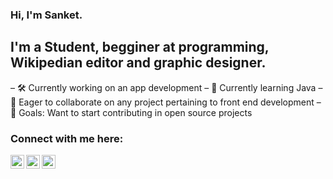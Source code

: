 ### Hi, I'm Sanket.

## I'm a Student, begginer at programming, Wikipedian editor and graphic designer.

– 🛠️ Currently working on an app development
– 🌱 Currently learning Java
– 🤝 Eager to collaborate on any project pertaining to front end development
– 🥅 Goals: Want to start contributing in open source projects

### Connect with me here:

[<img align="left" alt="sanketlI" width="22px" src="https://cdn.jsdelivr.net/npm/simple-icons@v3/icons/linkedin.svg" />][LinkedIn]
[<img align="left" alt="sankettw" width="22px" src="https://cdn.jsdelivr.net/npm/simple-icons@v3/icons/twitter.svg" />][Twitter]
[<img align="left" alt="sanketyt" width="22px" src="https://cdn.jsdelivr.net/npm/simple-icons@v3/icons/facebook.svg/sanket.r.923/" />][Facebook]

<br />

[LinKedIn]: https://www.linkedin.com/in/sanket-r-1a35aa1b3/
[Twitter]: https://twitter.com/c_arbitrary
[Facebook]: https://www.facebook.com/sanket.r.923/
